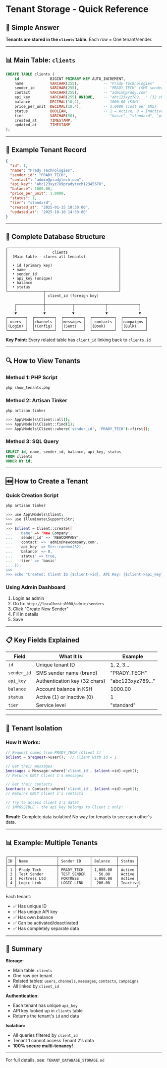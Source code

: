 # Tenant Storage - Quick Reference

## 🎯 Simple Answer

**Tenants are stored in the `clients` table.** Each row = One tenant/sender.

---

## 📊 Main Table: `clients`

```sql
CREATE TABLE clients (
    id              BIGINT PRIMARY KEY AUTO_INCREMENT,
    name            VARCHAR(255),           -- "Prady Technologies"
    sender_id       VARCHAR(255),           -- "PRADY_TECH" (SMS sender name)
    contact         VARCHAR(255),           -- "admin@prady.com"
    api_key         VARCHAR(255) UNIQUE,    -- "abc123xyz789..." (32 chars)
    balance         DECIMAL(10,2),          -- 1000.00 (KSH)
    price_per_unit  DECIMAL(10,4),          -- 1.0000 (cost per SMS)
    status          BOOLEAN,                -- 1 = Active, 0 = Inactive
    tier            VARCHAR(50),            -- "basic", "standard", "premium"
    created_at      TIMESTAMP,
    updated_at      TIMESTAMP
);
```

---

## 💾 Example Tenant Record

```json
{
  "id": 1,
  "name": "Prady Technologies",
  "sender_id": "PRADY_TECH",
  "contact": "admin@pradytech.com",
  "api_key": "abc123xyz789pradytech12345678",
  "balance": 1000.00,
  "price_per_unit": 1.0000,
  "status": 1,
  "tier": "standard",
  "created_at": "2025-01-15 10:30:00",
  "updated_at": "2025-10-10 14:30:00"
}
```

---

## 🔗 Complete Database Structure

```
┌──────────────────────────────────────────────────┐
│                    clients                       │
│  (Main table - stores all tenants)               │
│                                                  │
│  • id (primary key)                              │
│  • name                                          │
│  • sender_id                                     │
│  • api_key (unique)                              │
│  • balance                                       │
│  • status                                        │
└────────────────┬─────────────────────────────────┘
                 │ client_id (foreign key)
                 │
    ┌────────────┼────────────┬──────────────┬──────────────┐
    │            │            │              │              │
    ▼            ▼            ▼              ▼              ▼
┌────────┐  ┌─────────┐  ┌─────────┐  ┌──────────┐  ┌──────────┐
│ users  │  │channels │  │messages │  │ contacts │  │campaigns │
│(Login) │  │(Config) │  │(Sent)   │  │(Book)    │  │(Bulk)    │
└────────┘  └─────────┘  └─────────┘  └──────────┘  └──────────┘
```

**Key Point:** Every related table has `client_id` linking back to `clients.id`

---

## 🔍 How to View Tenants

### Method 1: PHP Script
```bash
php show_tenants.php
```

### Method 2: Artisan Tinker
```bash
php artisan tinker

>>> App\Models\Client::all();
>>> App\Models\Client::find(1);
>>> App\Models\Client::where('sender_id', 'PRADY_TECH')->first();
```

### Method 3: SQL Query
```sql
SELECT id, name, sender_id, balance, api_key, status
FROM clients
ORDER BY id;
```

---

## 🆕 How to Create a Tenant

### Quick Creation Script
```bash
php artisan tinker

>>> use App\Models\Client;
>>> use Illuminate\Support\Str;
>>> 
>>> $client = Client::create([
...   'name' => 'New Company',
...   'sender_id' => 'NEWCOMPANY',
...   'contact' => 'admin@newcompany.com',
...   'api_key' => Str::random(32),
...   'balance' => 0,
...   'status' => true,
...   'tier' => 'basic'
... ]);
>>> 
>>> echo "Created: Client ID {$client->id}, API Key: {$client->api_key}";
```

### Using Admin Dashboard
1. Login as admin
2. Go to: `http://localhost:8000/admin/senders`
3. Click "Create New Sender"
4. Fill in details
5. Save

---

## 📋 Key Fields Explained

| Field | What It Is | Example |
|-------|------------|---------|
| `id` | Unique tenant ID | 1, 2, 3... |
| `sender_id` | SMS sender name (brand) | "PRADY_TECH" |
| `api_key` | Authentication key (32 chars) | "abc123xyz789..." |
| `balance` | Account balance in KSH | 1000.00 |
| `status` | Active (1) or Inactive (0) | 1 |
| `tier` | Service level | "standard" |

---

## 🔐 Tenant Isolation

### How It Works:

```php
// Request comes from PRADY_TECH (Client 1)
$client = $request->user();  // Client with id = 1

// Get their messages
$messages = Message::where('client_id', $client->id)->get();
// Returns ONLY Client 1's messages

// Get their contacts  
$contacts = Contact::where('client_id', $client->id)->get();
// Returns ONLY Client 1's contacts

// Try to access Client 2's data?
// IMPOSSIBLE - the api_key belongs to Client 1 only!
```

**Result:** Complete data isolation! No way for tenants to see each other's data.

---

## 📊 Example: Multiple Tenants

```
┌───┬──────────────────┬──────────────┬───────────┬────────┐
│ID │ Name             │ Sender ID    │ Balance   │ Status │
├───┼──────────────────┼──────────────┼───────────┼────────┤
│ 1 │ Prady Tech       │ PRADY_TECH   │ 1,000.00  │ Active │
│ 2 │ Test Sender      │ TEST_SENDER  │   50.00   │ Active │
│ 3 │ Fortress Ltd     │ FORTRESS     │ 5,000.00  │ Active │
│ 4 │ Logic Link       │ LOGIC-LINK   │  200.00   │ Inactive│
└───┴──────────────────┴──────────────┴───────────┴────────┘
```

Each tenant:
- ✅ Has unique ID
- ✅ Has unique API key
- ✅ Has own balance
- ✅ Can be activated/deactivated
- ✅ Has completely separate data

---

## 🎯 Summary

**Storage:**
- Main table: `clients`
- One row per tenant
- Related tables: `users`, `channels`, `messages`, `contacts`, `campaigns`
- All linked by `client_id`

**Authentication:**
- Each tenant has unique `api_key`
- API key looked up in `clients` table
- Returns the tenant's `id` and data

**Isolation:**
- All queries filtered by `client_id`
- Tenant 1 cannot access Tenant 2's data
- **100% secure multi-tenancy!**

---

For full details, see: `TENANT_DATABASE_STORAGE.md`

